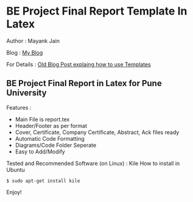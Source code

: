 BE Project Final Report Template In Latex
================================

Author : Mayank Jain

Blog : [My Blog](http://firesofmay.blogspot.in/)

For Details : [Old Blog Post explaing how to use Templates](http://firesofmay.blogspot.in/2011/10/latex-project-report-template.html)


BE Project Final Report in Latex for Pune University
---------------

Features :
- Main File is report.tex
- Header/Footer as per format
- Cover, Certificate, Company Certificate, Abstract, Ack files ready
- Automatic Code Formatting
- Diagrams/Code Folder Seperate
- Easy to Add/Modify

Tested and Recommended Software (on Linux) : Kile
How to install in Ubuntu 

    $ sudo apt-get install kile

Enjoy!